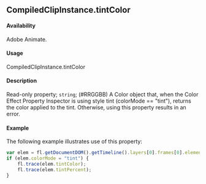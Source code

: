 ## CompiledClipInstance.tintColor

#### Availability

Adobe Animate.

#### Usage

CompiledClipInstance.tintColor

#### Description

Read-only property; `string`; (#RRGGBB) A Color object that, when the Color Effect Property Inspector is using style tint (colorMode == "tint"), returns the color applied to the tint. Otherwise, using this property results in an error.

#### Example

The following example illustrates use of this property:

```javascript
var elem = fl.getDocumentDOM().getTimeline().layers[0].frames[0].elements[0];
if (elem.colorMode = "tint") {
    fl.trace(elem.tintColor);
    fl.trace(elem.tintPercent);
}
```
